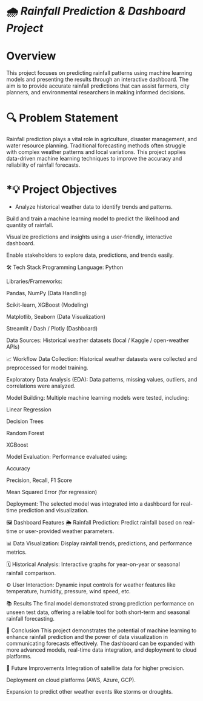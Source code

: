 # 🌧️ ***Rainfall Prediction & Dashboard Project***




# Overview

This project focuses on predicting rainfall patterns using machine learning models and presenting the results through an interactive dashboard. The aim is to provide accurate rainfall predictions that can assist farmers, city planners, and environmental researchers in making informed decisions.

# 🔍 Problem Statement


Rainfall prediction plays a vital role in agriculture, disaster management, and water resource planning. Traditional forecasting methods often struggle with complex weather patterns and local variations. This project applies data-driven machine learning techniques to improve the accuracy and reliability of rainfall forecasts.

# *💡 Project Objectives



* Analyze historical weather data to identify trends and patterns.

Build and train a machine learning model to predict the likelihood and quantity of rainfall.

Visualize predictions and insights using a user-friendly, interactive dashboard.

Enable stakeholders to explore data, predictions, and trends easily.

🛠️ Tech Stack
Programming Language: Python

Libraries/Frameworks:

Pandas, NumPy (Data Handling)

Scikit-learn, XGBoost (Modeling)

Matplotlib, Seaborn (Data Visualization)

Streamlit / Dash / Plotly (Dashboard)

Data Sources: Historical weather datasets (local / Kaggle / open-weather APIs)

📈 Workflow
Data Collection:
Historical weather datasets were collected and preprocessed for model training.

Exploratory Data Analysis (EDA):
Data patterns, missing values, outliers, and correlations were analyzed.

Model Building:
Multiple machine learning models were tested, including:

Linear Regression

Decision Trees

Random Forest

XGBoost

Model Evaluation:
Performance evaluated using:

Accuracy

Precision, Recall, F1 Score

Mean Squared Error (for regression)

Deployment:
The selected model was integrated into a dashboard for real-time prediction and visualization.

🖼️ Dashboard Features
🌦️ Rainfall Prediction:
Predict rainfall based on real-time or user-provided weather parameters.

📊 Data Visualization:
Display rainfall trends, predictions, and performance metrics.

🗓️ Historical Analysis:
Interactive graphs for year-on-year or seasonal rainfall comparison.

⚙️ User Interaction:
Dynamic input controls for weather features like temperature, humidity, pressure, wind speed, etc.



📚 Results
The final model demonstrated strong prediction performance on unseen test data, offering a reliable tool for both short-term and seasonal rainfall forecasting.

💬 Conclusion
This project demonstrates the potential of machine learning to enhance rainfall prediction and the power of data visualization in communicating forecasts effectively. The dashboard can be expanded with more advanced models, real-time data integration, and deployment to cloud platforms.

📢 Future Improvements
Integration of satellite data for higher precision.

Deployment on cloud platforms (AWS, Azure, GCP).

Expansion to predict other weather events like storms or droughts.

